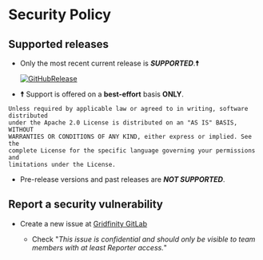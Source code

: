 # Security Policy

## Supported releases

- Only the most recent current release is **_SUPPORTED_**.**☨**

  [![GitHubRelease](https://img.shields.io/github/release/gridfinity/gfpsgo.svg)](https://gitlab.gridfinity.com/go/gfpsgo/-/releases)

- **☨** Support is offered on a **best-effort** basis **ONLY**.

```text
Unless required by applicable law or agreed to in writing, software distributed
under the Apache 2.0 License is distributed on an "AS IS" BASIS, WITHOUT
WARRANTIES OR CONDITIONS OF ANY KIND, either express or implied. See the
complete License for the specific language governing your permissions and
limitations under the License.
```

- Pre-release versions and past releases are **_NOT SUPPORTED_**.

## Report a security vulnerability

- Create a new issue at
  [Gridfinity GitLab](https://gitlab.gridfinity.com/gridfinity/go/gfpsgo/-/issues)

  - Check "_This issue is confidential and should only be visible to team
    members with at least Reporter access._"

